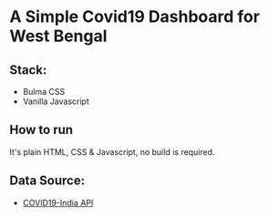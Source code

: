 # A Simple Covid19 Dashboard for West Bengal

## Stack:
- Bulma CSS
- Vanilla Javascript

## How to run
It's plain HTML, CSS & Javascript, no build is required.

## Data Source:
- [COVID19-India API](https://api.covid19india.org/)